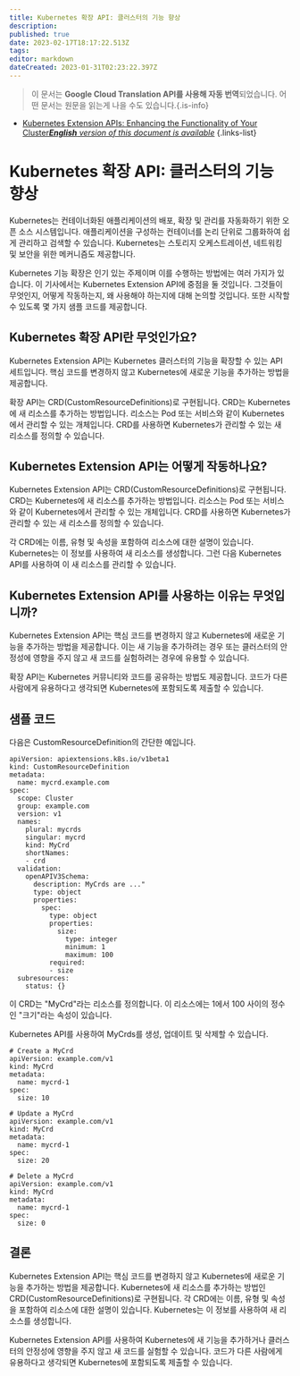 ```yaml
---
title: Kubernetes 확장 API: 클러스터의 기능 향상
description: 
published: true
date: 2023-02-17T18:17:22.513Z
tags: 
editor: markdown
dateCreated: 2023-01-31T02:23:22.397Z
---
```


> 이 문서는 **Google Cloud Translation API를 사용해 자동 번역**되었습니다.
어떤 문서는 원문을 읽는게 나을 수도 있습니다.{.is-info}
- [Kubernetes Extension APIs: Enhancing the Functionality of Your Cluster***English** version of this document is available*](/en/Knowledge-base/Kubernetes/kubernetes-extension-apis-enhancing-the-functionality-of-your-cluster)
{.links-list}



# Kubernetes 확장 API: 클러스터의 기능 향상

Kubernetes는 컨테이너화된 애플리케이션의 배포, 확장 및 관리를 자동화하기 위한 오픈 소스 시스템입니다. 애플리케이션을 구성하는 컨테이너를 논리 단위로 그룹화하여 쉽게 관리하고 검색할 수 있습니다. Kubernetes는 스토리지 오케스트레이션, 네트워킹 및 보안을 위한 메커니즘도 제공합니다.

Kubernetes 기능 확장은 인기 있는 주제이며 이를 수행하는 방법에는 여러 가지가 있습니다. 이 기사에서는 Kubernetes Extension API에 중점을 둘 것입니다. 그것들이 무엇인지, 어떻게 작동하는지, 왜 사용해야 하는지에 대해 논의할 것입니다. 또한 시작할 수 있도록 몇 가지 샘플 코드를 제공합니다.

## Kubernetes 확장 API란 무엇인가요?

Kubernetes Extension API는 Kubernetes 클러스터의 기능을 확장할 수 있는 API 세트입니다. 핵심 코드를 변경하지 않고 Kubernetes에 새로운 기능을 추가하는 방법을 제공합니다.

확장 API는 CRD(CustomResourceDefinitions)로 구현됩니다. CRD는 Kubernetes에 새 리소스를 추가하는 방법입니다. 리소스는 Pod 또는 서비스와 같이 Kubernetes에서 관리할 수 있는 개체입니다. CRD를 사용하면 Kubernetes가 관리할 수 있는 새 리소스를 정의할 수 있습니다.

## Kubernetes Extension API는 어떻게 작동하나요?

Kubernetes Extension API는 CRD(CustomResourceDefinitions)로 구현됩니다. CRD는 Kubernetes에 새 리소스를 추가하는 방법입니다. 리소스는 Pod 또는 서비스와 같이 Kubernetes에서 관리할 수 있는 개체입니다. CRD를 사용하면 Kubernetes가 관리할 수 있는 새 리소스를 정의할 수 있습니다.

각 CRD에는 이름, 유형 및 속성을 포함하여 리소스에 대한 설명이 있습니다. Kubernetes는 이 정보를 사용하여 새 리소스를 생성합니다. 그런 다음 Kubernetes API를 사용하여 이 새 리소스를 관리할 수 있습니다.

## Kubernetes Extension API를 사용하는 이유는 무엇입니까?

Kubernetes Extension API는 핵심 코드를 변경하지 않고 Kubernetes에 새로운 기능을 추가하는 방법을 제공합니다. 이는 새 기능을 추가하려는 경우 또는 클러스터의 안정성에 영향을 주지 않고 새 코드를 실험하려는 경우에 유용할 수 있습니다.

확장 API는 Kubernetes 커뮤니티와 코드를 공유하는 방법도 제공합니다. 코드가 다른 사람에게 유용하다고 생각되면 Kubernetes에 포함되도록 제출할 수 있습니다.

## 샘플 코드

다음은 CustomResourceDefinition의 간단한 예입니다.

```
apiVersion: apiextensions.k8s.io/v1beta1
kind: CustomResourceDefinition
metadata:
  name: mycrd.example.com
spec:
  scope: Cluster
  group: example.com
  version: v1
  names:
    plural: mycrds
    singular: mycrd
    kind: MyCrd
    shortNames:
    - crd
  validation:
    openAPIV3Schema:
      description: MyCrds are ..."
      type: object
      properties:
        spec:
          type: object
          properties:
            size:
              type: integer
              minimum: 1
              maximum: 100
          required:
          - size
  subresources:
    status: {}
```

이 CRD는 "MyCrd"라는 리소스를 정의합니다. 이 리소스에는 1에서 100 사이의 정수인 "크기"라는 속성이 있습니다.

Kubernetes API를 사용하여 MyCrds를 생성, 업데이트 및 삭제할 수 있습니다.

```
# Create a MyCrd
apiVersion: example.com/v1
kind: MyCrd
metadata:
  name: mycrd-1
spec:
  size: 10

# Update a MyCrd
apiVersion: example.com/v1
kind: MyCrd
metadata:
  name: mycrd-1
spec:
  size: 20

# Delete a MyCrd
apiVersion: example.com/v1
kind: MyCrd
metadata:
  name: mycrd-1
spec:
  size: 0
```

## 결론

Kubernetes Extension API는 핵심 코드를 변경하지 않고 Kubernetes에 새로운 기능을 추가하는 방법을 제공합니다. Kubernetes에 새 리소스를 추가하는 방법인 CRD(CustomResourceDefinitions)로 구현됩니다. 각 CRD에는 이름, 유형 및 속성을 포함하여 리소스에 대한 설명이 있습니다. Kubernetes는 이 정보를 사용하여 새 리소스를 생성합니다.

Kubernetes Extension API를 사용하여 Kubernetes에 새 기능을 추가하거나 클러스터의 안정성에 영향을 주지 않고 새 코드를 실험할 수 있습니다. 코드가 다른 사람에게 유용하다고 생각되면 Kubernetes에 포함되도록 제출할 수 있습니다.